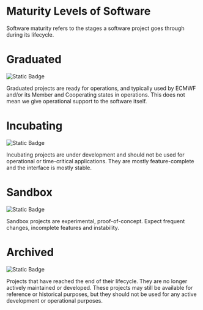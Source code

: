 # Maturity Levels of Software

Software maturity refers to the stages a software project goes through during its lifecycle. 

# Graduated

![Static Badge](https://img.shields.io/badge/Maturity-Graduated-green)

Graduated projects are ready for operations, and typically used by ECMWF and/or its Member and Cooperating states in operations. This does not mean we give operational support to the software itself.

# Incubating

![Static Badge](https://img.shields.io/badge/Maturity-Incubating-violet)

Incubating projects are under development and should not be used for operational or time-critical applications. They are mostly feature-complete and the interface is mostly stable.

# Sandbox

![Static Badge](https://img.shields.io/badge/Maturity-Sandbox-yellow)

Sandbox projects are experimental, proof-of-concept. Expect frequent changes, incomplete features and instability.

# Archived

![Static Badge](https://img.shields.io/badge/Maturity-Archived-orange)

Projects that have reached the end of their lifecycle.
They are no longer actively maintained or developed. 
These projects may still be available for reference or historical purposes, but they should not be used for any active development or operational purposes.
